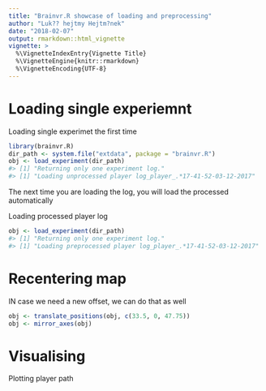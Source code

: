 ```yaml
---
title: "Brainvr.R showcase of loading and preprocessing"
author: "Luk?? hejtmy Hejtm?nek"
date: "2018-02-07"
output: rmarkdown::html_vignette
vignette: >
  %\VignetteIndexEntry{Vignette Title}
  %\VignetteEngine{knitr::rmarkdown}
  %\VignetteEncoding{UTF-8}
---
```




# Loading single experiemnt
Loading single experimet the first time


```r
library(brainvr.R)
dir_path <- system.file("extdata", package = "brainvr.R")
obj <- load_experiment(dir_path)
#> [1] "Returning only one experiment log."
#> [1] "Loading unprocessed player log_player_.*17-41-52-03-12-2017"
```

The next time you are loading the log, you will load the processed automatically

Loading processed player log

```r
obj <- load_experiment(dir_path)
#> [1] "Returning only one experiment log."
#> [1] "Loading preprocessed player log_player_.*17-41-52-03-12-2017"
```

# Recentering map
IN case we need a new offset, we can do that as well

```r
obj <- translate_positions(obj, c(33.5, 0, 47.75))
obj <- mirror_axes(obj)
```


# Visualising
Plotting player path

